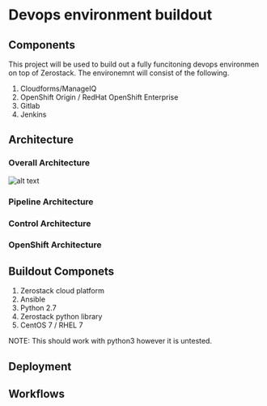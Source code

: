 # Devops environment buildout

## Components
This project will be used to build out a fully funcitoning devops environmen on top of Zerostack. The environemnt will consist of the following.

1. Cloudforms/ManageIQ
2. OpenShift Origin / RedHat OpenShift Enterprise
3. Gitlab
4. Jenkins

## Architecture
### Overall Architecture
![alt text](https://github.com/Zerostack-open/zs-iot-demo/blob/master/IOT%20Demo.png "Overall")

### Pipeline Architecture

### Control Architecture

### OpenShift Architecture

## Buildout Componets
1. Zerostack cloud platform
2. Ansible
3. Python 2.7
4. Zerostack python library
5. CentOS 7 / RHEL 7

NOTE: This should work with python3 however it is untested.

## Deployment

## Workflows

